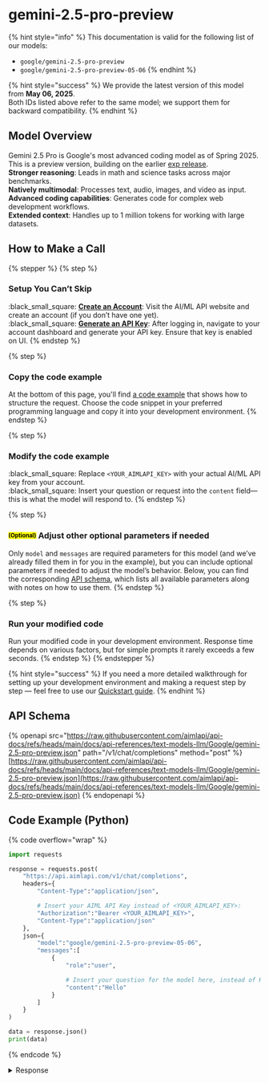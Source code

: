 # gemini-2.5-pro-preview

{% hint style="info" %}
This documentation is valid for the following list of our models:

* `google/gemini-2.5-pro-preview`
* `google/gemini-2.5-pro-preview-05-06`
{% endhint %}

{% hint style="success" %}
We provide the latest version of this model from **May 06, 2025**.\
Both IDs listed above refer to the same model; we support them for backward compatibility.
{% endhint %}

## Model Overview

Gemini 2.5 Pro is Google's most advanced coding model as of Spring 2025. This is a preview version, building on the earlier [exp release](gemini-2.5-pro-exp.md).\
**Stronger reasoning**: Leads in math and science tasks across major benchmarks.\
**Natively multimodal**: Processes text, audio, images, and video as input.\
**Advanced coding capabilities**: Generates code for complex web development workflows.\
**Extended context**: Handles up to 1 million tokens for working with large datasets.

## How to Make a Call

{% stepper %}
{% step %}
### Setup You Can’t Skip&#x20;

:black\_small\_square:  [**Create an Account**](https://aimlapi.com/app/sign-up): Visit the AI/ML API website and create an account (if you don’t have one yet).\
:black\_small\_square:  [**Generate an API Key**](https://aimlapi.com/app/keys): After logging in, navigate to your account dashboard and generate your API key. Ensure that key is enabled on UI.
{% endstep %}

{% step %}
### Copy the code example

At the bottom of this page, you'll find [a code example](gemini-2.5-pro-preview.md#code-example-python) that shows how to structure the request. Choose the code snippet in your preferred programming language and copy it into your development environment.
{% endstep %}

{% step %}
### Modify the code example

:black\_small\_square:  Replace `<YOUR_AIMLAPI_KEY>` with your actual AI/ML API key from your account.\
:black\_small\_square:  Insert your question or request into the `content` field—this is what the model will respond to.
{% endstep %}

{% step %}
### <sup><sub><mark style="background-color:yellow;">(Optional)<mark style="background-color:yellow;"><sub></sup> Adjust other optional parameters if needed

Only `model` and `messages` are required parameters for this model (and we’ve already filled them in for you in the example), but you can include optional parameters if needed to adjust the model’s behavior. Below, you can find the corresponding [API schema](gemini-2.5-pro-preview.md#api-schema), which lists all available parameters along with notes on how to use them.
{% endstep %}

{% step %}
### Run your modified code

Run your modified code in your development environment. Response time depends on various factors, but for simple prompts it rarely exceeds a few seconds.
{% endstep %}
{% endstepper %}

{% hint style="success" %}
If you need a more detailed walkthrough for setting up your development environment and making a request step by step — feel free to use our [Quickstart guide](../../../quickstart/setting-up.md).
{% endhint %}

## API Schema

{% openapi src="https://raw.githubusercontent.com/aimlapi/api-docs/refs/heads/main/docs/api-references/text-models-llm/Google/gemini-2.5-pro-preview.json" path="/v1/chat/completions" method="post" %}
[https://raw.githubusercontent.com/aimlapi/api-docs/refs/heads/main/docs/api-references/text-models-llm/Google/gemini-2.5-pro-preview.json](https://raw.githubusercontent.com/aimlapi/api-docs/refs/heads/main/docs/api-references/text-models-llm/Google/gemini-2.5-pro-preview.json)
{% endopenapi %}

## Code Example (Python)

{% code overflow="wrap" %}
```python
import requests

response = requests.post(
    "https://api.aimlapi.com/v1/chat/completions",
    headers={
        "Content-Type":"application/json", 

        # Insert your AIML API Key instead of <YOUR_AIMLAPI_KEY>:
        "Authorization":"Bearer <YOUR_AIMLAPI_KEY>",
        "Content-Type":"application/json"
    },
    json={
        "model":"google/gemini-2.5-pro-preview-05-06",
        "messages":[
            {
                "role":"user",

                # Insert your question for the model here, instead of Hello:
                "content":"Hello"
            }
        ]
    }
)

data = response.json()
print(data)
```
{% endcode %}

<details>

<summary>Response</summary>

{% code overflow="wrap" %}
```json5
{'id': '2025-05-08|11:35:53.973599-07|9.7.166.192|-684698876', 'object': 'chat.completion', 'choices': [{'index': 0, 'finish_reason': 'stop', 'logprobs': None, 'message': {'role': 'assistant', 'content': 'Hello there! How can I help you today?'}}], 'created': 1746729353, 'model': 'google/gemini-2.5-pro-preview-05-06', 'usage': {'prompt_tokens': 3, 'completion_tokens': 3990, 'completion_tokens_details': {'reasoning_tokens': 180}, 'total_tokens': 3993}}
```
{% endcode %}

</details>
